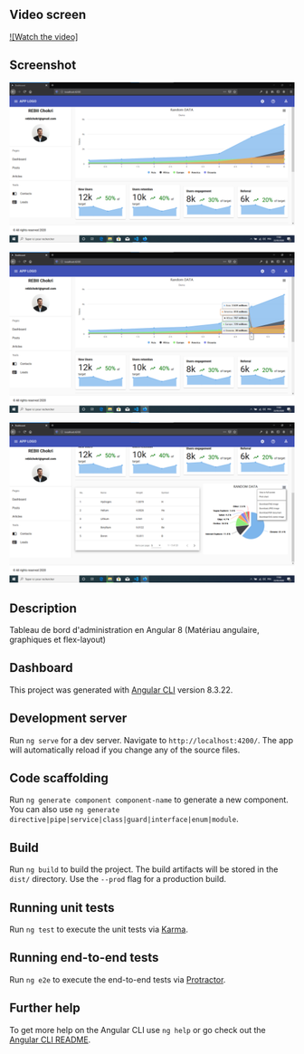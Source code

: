 ## Video screen

[![Watch the video]](https://www.youtube.com/watch?v=CzaQWI0Bp_I&feature=youtu.be)

## Screenshot

![img](https://github.com/Chokri31/dashboard-angular-material/blob/master/dashboard1.png) 

![img](https://github.com/Chokri31/dashboard-angular-material/blob/master/dashboard2.png) 

![img](https://github.com/Chokri31/dashboard-angular-material/blob/master/dashboard3.png) 

## Description

Tableau de bord d'administration en Angular 8 (Matériau angulaire, graphiques et flex-layout)

## Dashboard

This project was generated with [Angular CLI](https://github.com/angular/angular-cli) version 8.3.22.

## Development server

Run `ng serve` for a dev server. Navigate to `http://localhost:4200/`. The app will automatically reload if you change any of the source files.

## Code scaffolding

Run `ng generate component component-name` to generate a new component. You can also use `ng generate directive|pipe|service|class|guard|interface|enum|module`.

## Build

Run `ng build` to build the project. The build artifacts will be stored in the `dist/` directory. Use the `--prod` flag for a production build.

## Running unit tests

Run `ng test` to execute the unit tests via [Karma](https://karma-runner.github.io).

## Running end-to-end tests

Run `ng e2e` to execute the end-to-end tests via [Protractor](http://www.protractortest.org/).

## Further help

To get more help on the Angular CLI use `ng help` or go check out the [Angular CLI README](https://github.com/angular/angular-cli/blob/master/README.md).
